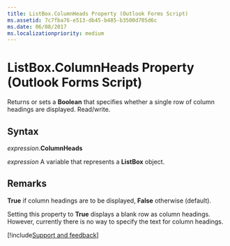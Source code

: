 ```yaml
---
title: ListBox.ColumnHeads Property (Outlook Forms Script)
ms.assetid: 7c7fba76-e513-db45-b485-b3500d705d6c
ms.date: 06/08/2017
ms.localizationpriority: medium
---
```



# ListBox.ColumnHeads Property (Outlook Forms Script)

Returns or sets a **Boolean** that specifies whether a single row of column headings are displayed. Read/write.


## Syntax

_expression_.**ColumnHeads**

_expression_ A variable that represents a **ListBox** object.


## Remarks

 **True** if column headings are to be displayed, **False** otherwise (default).

Setting this property to **True** displays a blank row as column headings. However, currently there is no way to specify the text for column headings.

[!include[Support and feedback](~/includes/feedback-boilerplate.md)]